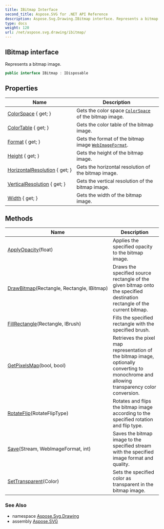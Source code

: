 ```yaml
---
title: IBitmap Interface
second_title: Aspose.SVG for .NET API Reference
description: Aspose.Svg.Drawing.IBitmap interface. Represents a bitmap image
type: docs
weight: 120
url: /net/aspose.svg.drawing/ibitmap/
---
```

## IBitmap interface

Represents a bitmap image.

```csharp
public interface IBitmap : IDisposable
```

## Properties

| Name | Description |
| --- | --- |
| [ColorSpace](../../aspose.svg.drawing/ibitmap/colorspace/) { get; } | Gets the color space [`ColorSpace`](./colorspace/) of the bitmap image. |
| [ColorTable](../../aspose.svg.drawing/ibitmap/colortable/) { get; } | Gets the color table of the bitmap image. |
| [Format](../../aspose.svg.drawing/ibitmap/format/) { get; } | Gets the format of the bitmap image [`WebImageFormat`](../webimageformat/). |
| [Height](../../aspose.svg.drawing/ibitmap/height/) { get; } | Gets the height of the bitmap image. |
| [HorizontalResolution](../../aspose.svg.drawing/ibitmap/horizontalresolution/) { get; } | Gets the horizontal resolution of the bitmap image. |
| [VerticalResolution](../../aspose.svg.drawing/ibitmap/verticalresolution/) { get; } | Gets the vertical resolution of the bitmap image. |
| [Width](../../aspose.svg.drawing/ibitmap/width/) { get; } | Gets the width of the bitmap image. |

## Methods

| Name | Description |
| --- | --- |
| [ApplyOpacity](../../aspose.svg.drawing/ibitmap/applyopacity/)(float) | Applies the specified opacity to the bitmap image. |
| [DrawBitmap](../../aspose.svg.drawing/ibitmap/drawbitmap/)(Rectangle, Rectangle, IBitmap) | Draws the specified source rectangle of the given bitmap onto the specified destination rectangle of the current bitmap. |
| [FillRectangle](../../aspose.svg.drawing/ibitmap/fillrectangle/)(Rectangle, IBrush) | Fills the specified rectangle with the specified brush. |
| [GetPixelsMap](../../aspose.svg.drawing/ibitmap/getpixelsmap/)(bool, bool) | Retrieves the pixel map representation of the bitmap image, optionally converting to monochrome and allowing transparency color conversion. |
| [RotateFlip](../../aspose.svg.drawing/ibitmap/rotateflip/)(RotateFlipType) | Rotates and flips the bitmap image according to the specified rotation and flip type. |
| [Save](../../aspose.svg.drawing/ibitmap/save/)(Stream, WebImageFormat, int) | Saves the bitmap image to the specified stream with the specified image format and quality. |
| [SetTransparent](../../aspose.svg.drawing/ibitmap/settransparent/)(Color) | Sets the specified color as transparent in the bitmap image. |

### See Also

* namespace [Aspose.Svg.Drawing](../../aspose.svg.drawing/)
* assembly [Aspose.SVG](../../)
